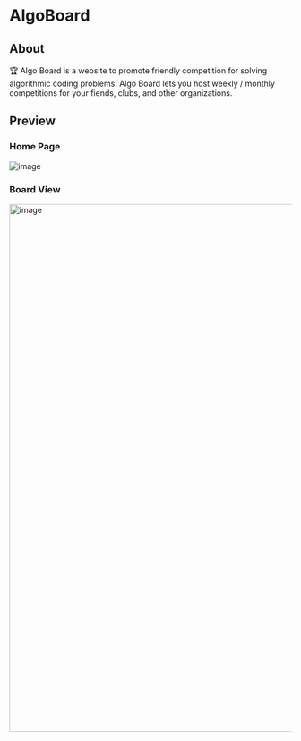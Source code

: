 # AlgoBoard

## About

🏆 Algo Board is a website to promote friendly competition for solving algorithmic coding problems. Algo Board lets you host weekly / monthly competitions for your fiends, clubs, and other organizations. 

## Preview

### Home Page

![image](https://github.com/user-attachments/assets/0bc4f5f4-9618-4af6-82f6-0f000ea17336)

### Board View

<img width="1904" height="944" alt="image" src="https://github.com/user-attachments/assets/b505e058-831a-4153-93af-e3fb13cf13b3" />
